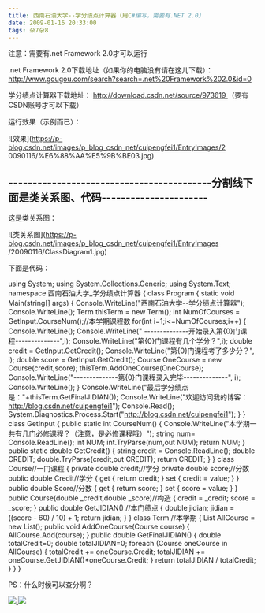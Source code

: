 ```yaml
---
title: 西南石油大学--学分绩点计算器（用C#编写，需要有.NET 2.0）
date: 2009-01-16 20:33:00
tags: 杂7杂8
---
```

注意：需要有.net Framework 2.0才可以运行

.net Framework 2.0下载地址（如果你的电脑没有请在这儿下载）： [
http://www.gougou.com/search?search=.net%20Framework%202.0&id=0
](http://www.gougou.com/search?search=.net%20Framework%202.0&id=0)

学分绩点计算器下载地址： [ http://download.csdn.net/source/973619
](http://download.csdn.net/source/973619) （要有CSDN账号才可以下载）

运行效果（示例而已）：

![效果](https://p-blog.csdn.net/images/p_blog_csdn_net/cuipengfei1/EntryImages/2
0090116/%E6%88%AA%E5%9B%BE03.jpg)

\------------------------------------------分割线下面是类关系图、代码----------------------
--------------------------

这是类关系图：

![类关系图](https://p-blog.csdn.net/images/p_blog_csdn_net/cuipengfei1/EntryImages
/20090116/ClassDiagram1.jpg)

下面是代码：

using System; using System.Collections.Generic; using System.Text; namespace
西南石油大学_学分绩点计算器 { class Program { static void Main(string[] args) {
Console.WriteLine("西南石油大学--学分绩点计算器"); Console.WriteLine(); Term thisTerm = new
Term(); int NumOfCourses = GetInput.CourseNum();//本学期课程数 for(int
i=1;i<=NumOfCourses;i++) { Console.WriteLine(); Console.WriteLine("
--------------开始录入第{0}门课程--------------",i);
Console.WriteLine("第{0}门课程有几个学分？",i); double credit = GetInput.GetCredit();
Console.WriteLine("第{0}门课程考了多少分？", i); double score = GetInput.GetCredit();
Course OneCourse = new Course(credit,score); thisTerm.AddOneCourse(OneCourse);
Console.WriteLine("--------------第{0}门课程录入完毕--------------", i);
Console.WriteLine(); }
Console.WriteLine("最后学分绩点是："+thisTerm.GetFinalJIDIAN());
Console.WriteLine("欢迎访问我的博客：http://blog.csdn.net/cuipengfei1");
Console.Read();
System.Diagnostics.Process.Start("http://blog.csdn.net/cuipengfei1"); } }
class GetInput { public static int CourseNum() {
Console.WriteLine("本学期一共有几门必修课程？（注意，是必修课程哦）"); string num= Console.ReadLine();
int NUM; int.TryParse(num,out NUM); return NUM; } public static double
GetCredit() { string credit = Console.ReadLine(); double CREDIT;
double.TryParse(credit,out CREDIT); return CREDIT; } } class Course//一门课程 {
private double credit;//学分 private double score;//分数 public double Credit//学分
{ get { return credit; } set { credit = value; } } public double Score//分数 {
get { return score; } set { score = value; } } public Course(double
_credit,double _score)//构造 { credit = _credit; score = _score; } public double
GetJIDIAN() //本门绩点 { double jidian; jidian = ((score - 60) / 10) + 1; return
jidian; } } class Term //本学期 { List<Course> AllCourse = new List<Course>();
public void AddOneCourse(Course course) { AllCourse.Add(course); } public
double GetFinalJIDIAN() { double totalCredit=0; double totalJIDIAN=0; foreach
(Course oneCourse in AllCourse) { totalCredit += oneCourse.Credit; totalJIDIAN
+= oneCourse.GetJIDIAN()*oneCourse.Credit; } return totalJIDIAN / totalCredit;
} } }

PS：什么时候可以查分啊？



[ ![](https://profile.csdnimg.cn/5/2/5/3_cuipengfei1)
![](https://g.csdnimg.cn/static/user-reg-year/1x/11.png)
](https://blog.csdn.net/cuipengfei1)





